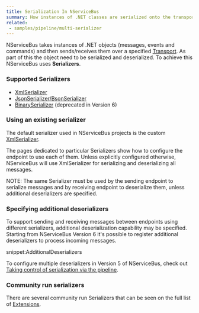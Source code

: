 ```yaml
---
title: Serialization In NServiceBus
summary: How instances of .NET classes are serialized onto the transport.
related:
 - samples/pipeline/multi-serializer
---
```


NServiceBus takes instances of .NET objects (messages, events and commands) and then sends/receives them over a specified [Transport](/nservicebus/transports/). As part of this the object need to be serialized and deserialized. To achieve this NServiceBus uses **Serializers**.


### Supported Serializers

- [XmlSerializer](xml.md)
- [JsonSerializer/BsonSerializer](json.md)
- [BinarySerializer](binary.md) (deprecated in Version 6)


### Using an existing serializer

The default serializer used in NServiceBus projects is the custom [XmlSerializer](xml.md).

The pages dedicated to particular Serializers show how to configure the endpoint to use each of them. Unless explicitly configured otherwise, NServiceBus will use XmlSerializer for serializing and deserializing all messages.

NOTE: The same Serializer must be used by the sending endpoint to serialize messages and by receiving endpoint to deserialize them, unless additional deserializers are specified.


### Specifying additional deserializers

To support sending and receiving messages between endpoints using different serializers, additional deserialization capability may be specified. Starting from NServiceBus Version 6 it's possible to register additional deserializers to process incoming messages.

snippet:AdditionalDeserializers

To configure multiple deserializers in Version 5 of NServiceBus, check out [Taking control of serialization via the pipeline](/samples/pipeline/multi-serializer/).


### Community run serializers

There are several community run Serializers that can be seen on the full list of [Extensions](/platform/extensions.md#serializers).

